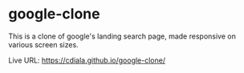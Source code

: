 # google-clone
This is a clone of google's landing search page, made responsive on various screen sizes.

Live URL: https://cdiala.github.io/google-clone/
